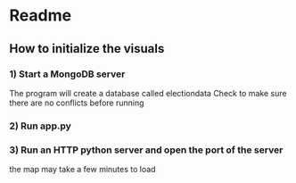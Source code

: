 # Readme
## How to initialize the visuals
### 1) Start a MongoDB server
The program will create a database called electiondata
Check to make sure there are no conflicts before running
### 2) Run app.py
### 3) Run an HTTP python server and open the port of the server
the map may take a few minutes to load
